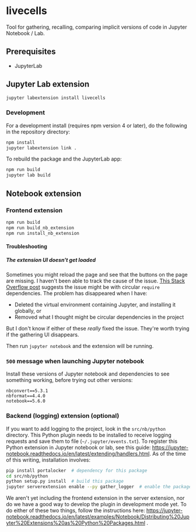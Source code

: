 # livecells

Tool for gathering, recalling, comparing implicit versions of code in Jupyter Notebook / Lab.

## Prerequisites

* JupyterLab

## Jupyter Lab extension

```bash
jupyter labextension install livecells
```

### Development

For a development install (requires npm version 4 or later), do the following in the repository directory:

```bash
npm install
jupyter labextension link .
```

To rebuild the package and the JupyterLab app:

```bash
npm run build
jupyter lab build
```

## Notebook extension

### Frontend extension

```bash
npm run build
npm run build_nb_extension
npm run install_nb_extension
```

#### Troubleshooting

##### The extension UI doesn't get loaded

Sometimes you might reload the page and see that the buttons on the page are missing. I haven't been able to track the cause of the issue. [This Stack Overflow post](https://stackoverflow.com/questions/11991218/undefined-object-being-passed-via-requirejs) suggests the issue might be with circular `require` dependencies. The problem has disappeared when I have:

* Deleted the virtual environment containing Jupyter, and installing it globally, or
* Removed what I thought might be circular dependencies in the project

But I don't know if either of these *really* fixed the issue. They're worth trying if the gathering UI disappears.

Then run `jupyter notebook` and the extension will be running.

### `500` message when launching Jupyter notebook

Install these versions of Jupyter notebook and dependencies
to see something working, before trying out other versions:

```
nbconvert==5.3.1
nbformat==4.4.0
notebook==5.6.0
```

### Backend (logging) extension (optional)

If you want to add logging to the project, look in the `src/nb/python` directory. This Python plugin needs to be installed to receive logging requests and save them to file (`~/.jupyter/events.txt`). To register this Python extension in Jupyter notebook or lab, see this guide: https://jupyter-notebook.readthedocs.io/en/latest/extending/handlers.html. As of the time of this writing, installation involves:

```bash
pip install portalocker  # dependency for this package
cd src/nb/python
python setup.py install  # build this package
jupyter serverextension enable --py gather_logger  # enable the package
```

We aren't yet including the frontend extension in the server extension, nor do we have a good way to develop the plugin in development mode yet. To do either of these two things, follow the instructions here:
https://jupyter-notebook.readthedocs.io/en/latest/examples/Notebook/Distributing%20Jupyter%20Extensions%20as%20Python%20Packages.html .
